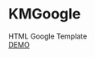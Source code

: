 # KMGoogle
HTML Google Template<br>
<a href="https://hlilbilgin.github.io/KMGoogle/index.html" target="_blank">DEMO</a>
